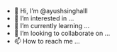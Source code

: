 - 👋 Hi, I’m @ayushsinghalll
- 👀 I’m interested in ...
- 🌱 I’m currently learning ...
- 💞️ I’m looking to collaborate on ...
- 📫 How to reach me ...

<!---
ayushsinghalll/ayushsinghalll is a ✨ special ✨ repository because its `README.md` (this file) appears on your GitHub profile.
You can click the Preview link to take a look at your changes.
--->
